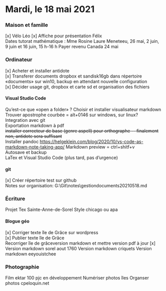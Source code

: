 # Mardi, le 18 mai 2021


### Maison et famille
[x] Vélo Léo
[x] Affiche pour présentation Félix  
Dates tutorat mathématique : Mme Rosine Laure Meneteeu, 26 mai, 2 juin, 9 juin et 16 juin, 15 h-16 h 
Payer revenu Canada 24 mai  


### Ordinateur
[x] Acheter et installer antidote  
[x] Transferer documents dropbox et sandisk16gb dans répertoire «documents» sur win10, backup en attendant nouvelle configuration  
[x] Décider usage git, dropbox et carte sd et organisation des fichiers
 
#### Visual Studio Code
Qu’est-ce que «open a folder» ?
Choisir et installer visualisateur markdown  
Trouver apostrophe courbée = alt+0146 sur windows, sur linux?  
Integration avec git  
Exportation markdown à pdf  
~~installer correcteur de base (genre aspell) pour orthographe -- finalement non, antidote sera suffisant~~  
Installer pandoc https://helgeklein.com/blog/2020/10/vs-code-as-markdown-note-taking-app/
Markdown preview = ctrl+shitf+v  
Autosave et backup  
LaTex et Visual Studio Code (plus tard, pas d’urgence)

#### git
[x] Créer répertoire test sur github  
Notes sur organisation: 
G:\Git\notes\gestiondocuments20210518.md


### Écriture
Projet Tex Sainte-Anne-de-Sorel
Style chicago ou apa


#### Blogue géo
[x] Corriger texte île de Grâce sur wordpress  
[x] Publier texte île de Grâce  
Recorriger île de grâceversion markdown et mettre version pdf à jour
[x] Version markdown sorel aout 1760
Version markdown criquets
Version markdown eeyouistchee

### Photographie
Film ektar 100 pjc en développement
Numériser photos îles
Organser photos cpeloquin.net






